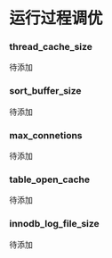 # 运行过程调优

### thread_cache_size
待添加

### sort_buffer_size
待添加

### max_connetions
待添加

### table_open_cache
待添加

### innodb_log_file_size
待添加
